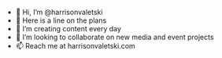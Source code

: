- 👋 Hi, I’m @harrisonvaletski
- 👀 Here is a line on the plans 
- 🌱 I’m creating content every day
- 💞️ I’m looking to collaborate on new media and event projects
- 📫 Reach me at harrisonvaletski.com


